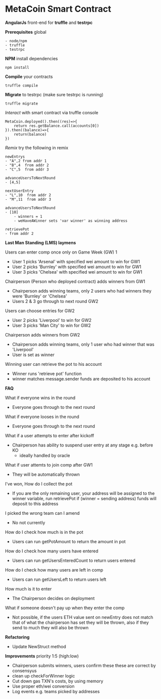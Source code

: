 # MetaCoin Smart Contract
**AngularJs** front-end for **truffle** and **testrpc**

**Prerequisites** global
	
	- node/npm
	- truffle
	- testrpc


**NPM** install dependencies
	
	npm install

**Compile** your contracts
	
	truffle compile

**Migrate** to testrpc (make sure testrpc is running)

	truffle migrate

*Interact* with smart contract via truffle console

	MetaCoin.deployed().then((res)=>{
		return res.getBalance.call(accounts[0])
	}).then((balance)=>{
		return(balance)
	})


*Remix* try the following in remix

	newEntrys
	- "A",2 from addr 1
	- "B",4  from addr 2
	- "C",5  from addr 3

	advanceUsersToNextRound
	- [4,5]

	nextUserEntry
	- "L",10  from addr 2
	- "M",11  from addr 3

	advanceUsersToNextRound
	- [10]
	    - winners = 1
	    - weHaveAWinner sets 'var winner' as winning address

	retrievePot
	- from addr 2


**Last Man Standing (LMS) laymens**

Users can enter comp once only on Game Week (GW) 1 
- User 1 picks 'Arsenal' with specified wei amount to win for GW1 
- User 2 picks 'Burnley' with specified wei amount to win for GW1
- User 3 picks 'Chelsea' with specified wei amount to win for GW1

Chairperson (Person who deployed contract) adds winners from GW1
- Chairperson adds winning teams, only 2 users who had winners they were 'Burnley' or 'Chelsea'
- Users 2 & 3 go through to next round GW2

Users can choose entries for GW2
- User 2 picks 'Liverpool' to win for GW2
- User 3 picks 'Man City' to win for GW2
 
Chairperson adds winners from GW2
- Chairperson adds winning teams, only 1 user who had winner that was 'Liverpool'
- User is set as winner

Winning user can retrieve the pot to his account
- Winner runs 'retrieve pot' function
- winner matches message.sender funds are deposited to his account

**FAQ**

What if everyone wins in the round
- Everyone goes through to the next round

What if everyone looses in the round
- Everyone goes through to the next round

What if a user attempts to enter after kickoff
- Chairperson has ability to suspend user entry at any stage e.g. before KO
	- ideally handled by oracle

What if user attemts to join comp after GW1
- They will be automatically thrown

I've won, How do I collect the pot
- If you are the only remaining user, your address will be assigned to the winner variable,
run retrievePot if (winner = sending address) funds will deposit to this address

I picked the wrong team can I amend
- No not currently

How do I check how much is in the pot
- Users can run getPotAmount to return the amount in pot

How do I check how many users have entered
- Users can run getUsersEnteredCount to return users entered

How do I check how many users are left in comp
- Users can run getUsersLeft to return users left

How much is it to enter
- The Chairperson decides on deployment

What if someone doesn't pay up when they enter the comp
- Not possible, if the users ETH value sent on newEntry does not match that of what
the chairperson has set they will be thrown, also if they send to much they will also be thrown


**Refactoring**

- Update NewStruct method 


**Improvements** priority 1:5 (high:low)

- Chairperson submits winners, users confirm these these are correct by consensyus
- clean up checkForWinner logic
- Cut down gas TXN's costs, by using memory
- Use proper eth/wei conversion
- Log events e.g. teams picked by addresses
